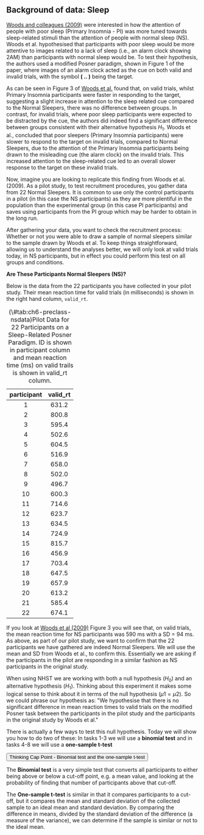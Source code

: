 ## Background of data: Sleep

<a href = "https://www.sciencedirect.com/science/article/pii/S0005796708002738" target = "_blank">Woods and colleagues (2009)</a> were interested in how the attention of people with poor sleep (Primary Insomnia - PI) was more tuned towards sleep-related stimuli than the attention of people with normal sleep (NS). Woods et al. hypothesised that participants with poor sleep would be more attentive to images related to a lack of sleep (i.e., an alarm clock showing 2AM) than participants with normal sleep would be. To test their hypothesis, the authors used a modified Posner paradigm, shown in Figure 1 of the paper, where images of an alarm clock acted as the cue on both valid and invalid trials, with the symbol **( .. )** being the target. 

As can be seen in Figure 3 of <a href = "https://www.sciencedirect.com/science/article/pii/S0005796708002738" target = "_blank">Woods et al.</a> found that, on valid trials, whilst Primary Insomnia participants were faster in responding to the target, suggesting a slight increase in attention to the sleep related cue compared to the Normal Sleepers, there was no difference between groups. In contrast, for invalid trials, where poor sleep participants were expected to be distracted by the cue, the authors did indeed find a significant difference between groups consistent with their alternative hypothesis $H_{1}$. Woods et al., concluded that poor sleepers (Primary Insomnia participants) were slower to respond to the target on invalid trials, compared to Normal Sleepers, due to the attention of the Primary Insomnia participants being drawn to the misleading cue (the alarm clock) on the invalid trials. This increased attention to the sleep-related cue led to an overall slower response to the target on these invalid trials.




Now, imagine you are looking to replicate this finding from Woods et al. (2009). As a pilot study, to test recruitment procedures, you gather data from 22 Normal Sleepers. It is common to use only the control participants in a pilot (in this case the NS participants) as they are more plentiful in the population than the experimental group (in this case PI participants) and saves using participants from the PI group which may be harder to obtain in the long run.

After gathering your data, you want to check the recruitment process: Whether or not you were able to draw a sample of normal sleepers similar to the sample drawn by Woods et al. To keep things straightforward, allowing us to understand the analyses better, we will only look at valid trials today, in NS participants, but in effect you could perform this test on all groups and conditions.



<!-- **ManyLabs - an approach to reproducible science** -->

<!-- As you will learn from reading papers around the reproduciblity crisis, findings from experiments tend to be more reproducible when we increase participant numbers as this increases the <a class='glossary'>power<span class='def'></span></a> of the study's design; the likelihood of an experimental design detecting an effect, of a given size, when there is an effect to detect.  -->

<!-- 
<div class='webex-solution'><button>Portfolio Point - The power of what?</button>
 -->
<!-- ```{block, type ="info"} -->
<!-- Power is a rather tricky concept in research that essentially amounts to the probability of your design being able to detect a significant difference when there is actually a significant difference to detect.  -->

<!-- Power is an interplay between three other aspects of research design:  -->

<!-- * alpha - your critical p-value (normally .05);  -->
<!-- * the sample size (n);  -->
<!-- * the effect size - how big is the difference (measured in a number of ways).  -->

<!-- If you know any three of these four elements (power, alpha, effect size, n) you can calculate the fourth. We will save further discussion of power until Chapter 8 but if you want to read ahead then this blog is highly recommended: <a href="https://pigee.wordpress.com/2016/09/13/the-power-dialogues/" target ="_blank">The Power Dialogues</a>. -->
<!-- ``` -->
<!-- 
</div>
 -->
<!-- <br> -->

<!-- However, running several hundred participants in your one study can be a significant time and financial investment. Fortunately, the idea of a "ManyLabs" project can solve this problem. In this scenario the same experiment is run in various locations, all using the same procedure, and then the data is collapsed together and analysed as one. You can see a nice example of a Many Labs project in the paper <a href="" target = "_blank">Investigating Variation in Replicability (Klein et al., 2014)</a>. See how many labs and researchers are involved? Perhaps this is a better approach than lots of researchers working individually?  -->

<!-- You think this all sounds a great idea so in your quest to be a collaborative reproducible researcher, and as a high-five to #TeamScience, you have joined a ManyLabs study replicating the findings of Woods et al. (2009). And that study is the premis for today's activities so let's start by having a quick-run through of the background of the experiment. -->

<!-- **The Background** -->

<!-- <a href = "https://www.sciencedirect.com/science/article/pii/S0005796708002738" target = "_blank">Woods and colleagues (2009)</a> were interested in how the attention of people with poor sleep (Primary Insomnia - PI) was more tuned towards sleep-related stimuli than the attention of people with normal sleep (NS). Woods et al., hypothesised that participants with poor sleep would be more attentive to images related to a lack of sleep (i.e. an alarm clock showing 2AM) than participants with normal sleep would be. To test their hypothesis, the authors used a modified Posner paradigm, shown in Figure 1 of the paper, where images of an alarm clock acted as the cue on both valid and invalid trials, with the symbol **( .. )** being the target.  -->

<!-- As can be seen in Figure 3 of <a href = "https://www.sciencedirect.com/science/article/pii/S0005796708002738" target = "_blank">Woods et al.,</a> the authors found that, on valid trials, whilst Primary Insomnia participants were faster in responding to the target, suggesting a slight increase in attention to the sleep related cue compared to the Normal Sleepers, there was no difference between groups. In contrast, for invalid trials, where poor sleep participants were expected to be distracted by the cue, the authors did indeed find a significant difference between groups consistent with their alternative hypothesis $H_{1}$. Woods et al., concluded that poor sleepers (Primary Insomnia participants) were slower to respond to the target on invalid trials, compared to Normal Sleepers, due to the attention of the Primary Insomnia participants being drawn to the misleading cue (the alarm clock) on the invalid trials. This increased attention to the sleep-related cue led to an overall slower reponse to the target on these invalid trials. -->

<!-- ```{r ch6-preclass-setup, echo = FALSE, message=FALSE, warning=FALSE, results='asis'} -->
<!-- # all data in here to make inline code work  -->
<!-- # solutions are shown for students at the bottom -->
<!-- # key values -->
<!-- n_new <- 22 -->
<!-- orig_mean <- 590 -->
<!-- orig_sd <- 94 -->
<!-- #Task 1 -->
<!-- ns_data <- tibble(participant = 1:n_new, -->
<!--                   valid_rt = c(631.2,800.8,595.4,502.6,604.5, -->
<!--                                516.9,658.0,502.0,496.7,600.3, -->
<!--                                714.6,623.7,634.5,724.9,815.7, -->
<!--                                456.9,703.4,647.5,657.9,613.2, -->
<!--                                585.4,674.1)) -->

<!-- #Task 2 -->
<!-- woods_mean <- 590 -->
<!-- n_participants <- ns_data %>% -->
<!--   filter(valid_rt > woods_mean) %>% -->
<!--   nrow() -->
<!-- #Task 3 -->
<!-- pval_dbinom <- sum(dbinom(n_participants:nrow(ns_data), nrow(ns_data), .5)) -->
<!-- #Task 4 -->
<!-- ns_data_mean <- ns_data %>% summarise(m = mean(valid_rt)) %>% pull(m)   -->
<!-- ns_data_sd <- ns_data %>% summarise(sd = sd(valid_rt)) %>% pull(sd)  -->
<!-- #Task 5 -->
<!-- t_obs <- (ns_data_mean - woods_mean) / (ns_data_sd / sqrt(nrow(ns_data))) -->
<!-- #Task 6 -->
<!-- pval <- pt(abs(t_obs), nrow(ns_data) - 1L, lower.tail = FALSE) * 2L -->
<!-- #Task 7 -->
<!-- ttest <- t.test(pull(ns_data, valid_rt), mu = woods_mean) -->
<!-- ``` -->

<!-- As we said above, your lab is now part of a ManyLabs project that is looking to replicate this finding from Woods et al., (2009). As a <a class='glossary'>pilot study<span class='def'></span></a>, to test recruitment procedures, as well as the experimental paradigm and analyses pipeline, each lab gathers data from 22 Normal Sleepers. It is common to use only the control participants in a pilot (in this cas the NS participants) as they are more plentiful in the population than the experimental group (in this case PI participants) and saves using participants from the PI group which may be harder to obtain in the long run. -->

<!-- After gathering your data, we want to check the recruitment process and whether or not you have been able to draw a sample of normal sleepers similar to the sample drawn by Woods et al. To keep things straightforward, allowing us to understand the analyses better, we will only look at valid trials today, in NS participants, but in effect you could perform this test on all groups and conditions. -->

**Are These Participants Normal Sleepers (NS)?**

Below is the data from the 22 participants you have collected in your pilot study. Their mean reaction time for valid trials (in milliseconds) is shown in the right hand column, `valid_rt`.

<table>
<caption>(\#tab:ch6-preclass-nsdata)Pilot Data for 22 Participants on a Sleep-Related Posner Paradigm. ID is shown in participant column and mean reaction time (ms) on valid trails is shown in valid_rt column.</caption>
 <thead>
  <tr>
   <th style="text-align:center;"> participant </th>
   <th style="text-align:center;"> valid_rt </th>
  </tr>
 </thead>
<tbody>
  <tr>
   <td style="text-align:center;"> 1 </td>
   <td style="text-align:center;"> 631.2 </td>
  </tr>
  <tr>
   <td style="text-align:center;"> 2 </td>
   <td style="text-align:center;"> 800.8 </td>
  </tr>
  <tr>
   <td style="text-align:center;"> 3 </td>
   <td style="text-align:center;"> 595.4 </td>
  </tr>
  <tr>
   <td style="text-align:center;"> 4 </td>
   <td style="text-align:center;"> 502.6 </td>
  </tr>
  <tr>
   <td style="text-align:center;"> 5 </td>
   <td style="text-align:center;"> 604.5 </td>
  </tr>
  <tr>
   <td style="text-align:center;"> 6 </td>
   <td style="text-align:center;"> 516.9 </td>
  </tr>
  <tr>
   <td style="text-align:center;"> 7 </td>
   <td style="text-align:center;"> 658.0 </td>
  </tr>
  <tr>
   <td style="text-align:center;"> 8 </td>
   <td style="text-align:center;"> 502.0 </td>
  </tr>
  <tr>
   <td style="text-align:center;"> 9 </td>
   <td style="text-align:center;"> 496.7 </td>
  </tr>
  <tr>
   <td style="text-align:center;"> 10 </td>
   <td style="text-align:center;"> 600.3 </td>
  </tr>
  <tr>
   <td style="text-align:center;"> 11 </td>
   <td style="text-align:center;"> 714.6 </td>
  </tr>
  <tr>
   <td style="text-align:center;"> 12 </td>
   <td style="text-align:center;"> 623.7 </td>
  </tr>
  <tr>
   <td style="text-align:center;"> 13 </td>
   <td style="text-align:center;"> 634.5 </td>
  </tr>
  <tr>
   <td style="text-align:center;"> 14 </td>
   <td style="text-align:center;"> 724.9 </td>
  </tr>
  <tr>
   <td style="text-align:center;"> 15 </td>
   <td style="text-align:center;"> 815.7 </td>
  </tr>
  <tr>
   <td style="text-align:center;"> 16 </td>
   <td style="text-align:center;"> 456.9 </td>
  </tr>
  <tr>
   <td style="text-align:center;"> 17 </td>
   <td style="text-align:center;"> 703.4 </td>
  </tr>
  <tr>
   <td style="text-align:center;"> 18 </td>
   <td style="text-align:center;"> 647.5 </td>
  </tr>
  <tr>
   <td style="text-align:center;"> 19 </td>
   <td style="text-align:center;"> 657.9 </td>
  </tr>
  <tr>
   <td style="text-align:center;"> 20 </td>
   <td style="text-align:center;"> 613.2 </td>
  </tr>
  <tr>
   <td style="text-align:center;"> 21 </td>
   <td style="text-align:center;"> 585.4 </td>
  </tr>
  <tr>
   <td style="text-align:center;"> 22 </td>
   <td style="text-align:center;"> 674.1 </td>
  </tr>
</tbody>
</table>

If you look at <a href="https://www.sciencedirect.com/science/article/pii/S0005796708002738" target = "_blank">Woods et al (2009)</a> Figure 3 you will see that, on valid trials, the mean reaction time for NS participants was 590 ms with a SD = 94 ms. As above, as part of our pilot study, we want to confirm that the 22 participants we have gathered are indeed Normal Sleepers. We will use the mean and SD from Woods et al., to confirm this. Essentially we are asking if the participants in the pilot are responding in a similar fashion as NS participants in the original study.

When using NHST we are working with both a null hypothesis ($H_{0}$) and an alternative hypothesis ($H_{1}$). Thinking about this experiment it makes some logical sense to think about it in terms of the null hypothesis ($\mu1 = \mu2$). So we could phrase our hypothesis as: "We hypothesise that there is no significant difference in mean reaction times to valid trials on the modified Posner task between the participants in the pilot study and the participants in the original study by Woods et al."

There is actually a few ways to test this null hypothesis. Today we will show you how to do two of these: In tasks 1-3 we will use a **binomial test** and in tasks 4-8 we will use a **one-sample t-test**


<div class='webex-solution'><button>Thinking Cap Point - Binomial test and the one-sample t-test</button>

<div class="info">
<p>The <strong>Binomial test</strong> is a very simple test that
converts all participants to either being above or below a cut-off
point, e.g. a mean value, and looking at the probability of finding that
number of participants above that cut-off.</p>
<p>The <strong>One-sample t-test</strong> is similar in that it compares
participants to a cut-off, but it compares the mean and standard
deviation of the collected sample to an ideal mean and standard
deviation. By comparing the difference in means, divided by the standard
deviation of the difference (a measure of the variance), we can
determine if the sample is similar or not to the ideal mean.</p>
</div>

</div>

